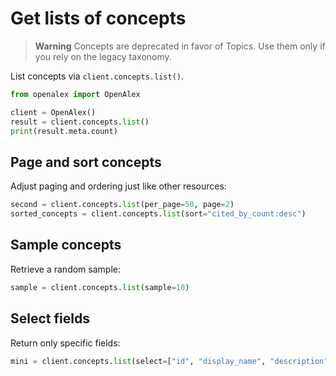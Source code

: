 # Get lists of concepts

> **Warning**
> Concepts are deprecated in favor of Topics. Use them only if you rely on the legacy taxonomy.

List concepts via `client.concepts.list()`.

```python
from openalex import OpenAlex

client = OpenAlex()
result = client.concepts.list()
print(result.meta.count)
```

## Page and sort concepts

Adjust paging and ordering just like other resources:

```python
second = client.concepts.list(per_page=50, page=2)
sorted_concepts = client.concepts.list(sort="cited_by_count:desc")
```

## Sample concepts

Retrieve a random sample:

```python
sample = client.concepts.list(sample=10)
```

## Select fields

Return only specific fields:

```python
mini = client.concepts.list(select=["id", "display_name", "description"])
```
